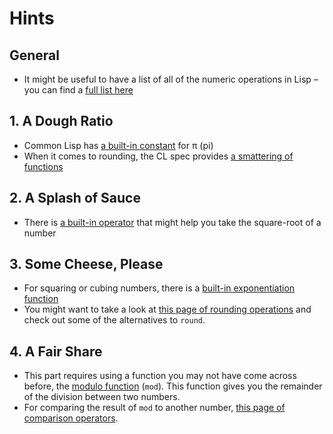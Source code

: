 # Hints

## General

- It might be useful to have a list of all of the numeric operations in Lisp –
  you can find a [full list here](http://l1sp.org/cl/12.1.1)

## 1. A Dough Ratio

- Common Lisp has [a built-in constant](http://l1sp.org/cl/pi) for π (pi)
- When it comes to rounding, the CL spec provides [a smattering of
  functions](http://l1sp.org/cl/floor)

## 2. A Splash of Sauce

- There is [a built-in operator](http://l1sp.org/cl/sqrt) that might help you
  take the square-root of a number

## 3. Some Cheese, Please

- For squaring or cubing numbers, there is a [built-in exponentiation
  function](http://l1sp.org/cl/expt)
- You might want to take a look at [this page of rounding
  operations](http://l1sp.org/cl/floor) and check out some of the alternatives
  to `round`.

## 4. A Fair Share

- This part requires using a function you may not have come across before, the
  [modulo function](https://en.wikipedia.org/wiki/Modulo_operation) (`mod`). This
  function gives you the remainder of the division between two numbers.
- For comparing the result of `mod` to another number, [this page of comparison
  operators](http://l1sp.org/cl/=).
